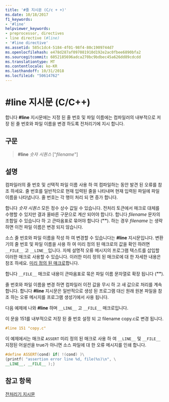 ```yaml
---
title: '#줄 지시문 (C/c + +)'
ms.date: 10/18/2017
f1_keywords:
- '#line'
helpviewer_keywords:
- preprocessor, directives
- line directive (#line)
- '#line directive'
ms.assetid: 585c1dc4-5184-4f01-98f4-80c1909744d7
ms.openlocfilehash: e478d287af097081910d192e2ac0fbee6890bfa2
ms.sourcegitcommit: 6052185696adca270bc9bdbec45a626dd89cdcdd
ms.translationtype: MT
ms.contentlocale: ko-KR
ms.lasthandoff: 10/31/2018
ms.locfileid: "50614762"
---
```

# <a name="line-directive-cc"></a>#line 지시문 (C/C++)

합니다 **#line** 지시문에는 지정 된 줄 번호 및 파일 이름에는 컴파일러의 내부적으로 저장 된 줄 번호와 파일 이름을 변경 하도록 전처리기에 지시 합니다.

## <a name="syntax"></a>구문

> **#line** *숫자 시퀀스* ["*filename*"]

## <a name="remarks"></a>설명

컴파일러의 줄 번호 및 선택적 파일 이름 사용 하 여 컴파일하는 동안 발견 된 오류를 참조 하세요. 줄 번호를 일반적으로 현재 입력된 줄을 나타내며 현재 입력된 파일에 파일 이름을 나타냅니다. 줄 번호는 각 행이 처리 되 면 증가 합니다.

합니다 *숫자 시퀀스* 모든 정수 상수 값일 수 있습니다. 전처리 토큰에서 매크로 대체를 수행할 수 있지만 결과 올바른 구문으로 계산 되어야 합니다. 합니다 *filename* 문자의 조합일 수 있습니다 하 고 큰따옴표로 묶어야 합니다 (**""**). 하는 경우 *filename* 는 생략 하면 이전 파일 이름은 변경 되지 않습니다.

소스 줄 번호와 파일 이름을 작성 하 여 변경할 수 있습니다는 **#line** 지시문입니다. 변환기의 줄 번호 및 파일 이름을 사용 하 여 미리 정의 된 매크로의 값을 확인 하려면 `__FILE__` 고 `__LINE__`입니다. 자체 설명적 오류 메시지의 프로그램 텍스트를 삽입할 이러한 매크로 사용할 수 있습니다. 이러한 미리 정의 된 매크로에 대 한 자세한 내용은 참조 하세요. [미리 정의 된 매크로](../preprocessor/predefined-macros.md)합니다.

합니다 `__FILE__` 매크로 내용이 큰따옴표로 묶은 파일 이름 문자열로 확장 됩니다 (**""**).

줄 번호와 파일 이름을 변경 하면 컴파일러 이전 값을 무시 하 고 새 값으로 처리를 계속 합니다. 합니다 **#line** 지시문은 일반적으로 생성 된 프로그램 대신 원래 원본 파일을 참조 하는 오류 메시지를 프로그램 생성기에서 사용 됩니다.

다음 예제에 나와 **#line** 하며 `__LINE__` 고 `__FILE__` 매크로입니다.

이 문을 151를 내부적으로 저장 된 줄 번호 설정 되 고 filename copy.c로 변경 됩니다.

```cpp
#line 151 "copy.c"
```

이 예제에서는 매크로 `ASSERT` 미리 정의 된 매크로 사용 하 여 `__LINE__` 및 `__FILE__` 지정된 어설션을 true가 아니면 소스 파일에 대 한 오류 메시지를 인쇄 합니다.

```cpp
#define ASSERT(cond) if( !(cond) )\
{printf( "assertion error line %d, file(%s)\n", \
__LINE__, __FILE__ );}
```

## <a name="see-also"></a>참고 항목

[전처리기 지시문](../preprocessor/preprocessor-directives.md)